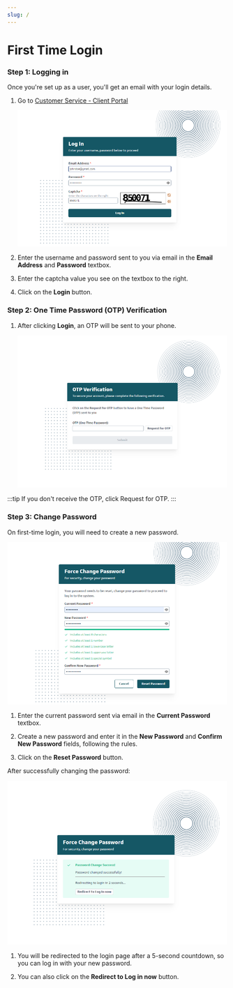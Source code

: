 ```yaml
---
slug: /
---
```


# First Time Login

### Step 1: Logging in

Once you're set up as a user, you'll get an email with your login details.

1. Go to [Customer Service - Client Portal](https://customerservice.skyworld.co.ke/client/signin)

    ![skysupport Initial Login.png](..%2F..%2Fstatic%2Fimg%2Fskysupport%20Initial%20Login.png)

2. Enter the username and password sent to you via email in the **Email Address** and **Password** textbox.

3. Enter the captcha value you see on the textbox to the right.

4. Click on the **Login** button.

### Step 2: One Time Password (OTP) Verification

1. After clicking **Login**, an OTP will be sent to your phone.

   ![otp verification.png](..%2F..%2Fstatic%2Fimg%2Fotp%20verification.png)

:::tip
If you don't receive the OTP, click Request for OTP.
:::

### Step 3: Change Password

On first-time login, you will need to create a new password.

   ![force password change.png](..%2F..%2Fstatic%2Fimg%2Fforce%20password%20change.png)

1. Enter the current password sent via email in the **Current Password** textbox.

2. Create a new password and enter it in the **New Password** and **Confirm New Password** fields, following the rules.

3. Click on the **Reset Password** button.

After successfully changing the password:

   ![Password changed successfully.png](..%2F..%2Fstatic%2Fimg%2FPassword%20changed%20successfully.png)

1. You will be redirected to the login page after a 5-second countdown, so you can log in with your new password.

2. You can also click on the **Redirect to Log in now** button.